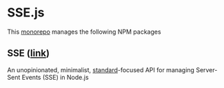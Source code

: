 # SSE.js

This [monorepo](https://danluu.com/monorepo/) manages the following NPM packages

## SSE (**[link](packages/sse/README.md)**)

An unopinionated, minimalist, [standard](https://html.spec.whatwg.org/multipage/server-sent-events.html#server-sent-events)-focused API for managing Server-Sent Events (SSE) in Node.js